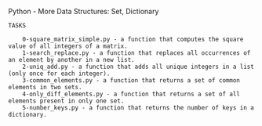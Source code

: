 Python - More Data Structures: Set, Dictionary

	TASKS

		0-square_matrix_simple.py - a function that computes the square value of all integers of a matrix.
		1-search_replace.py - a function that replaces all occurrences of an element by another in a new list.
		2-uniq_add.py - a function that adds all unique integers in a list (only once for each integer).
		3-common_elements.py - a function that returns a set of common elements in two sets.
		4-only_diff_elements.py - a function that returns a set of all elements present in only one set.
		5-number_keys.py - a function that returns the number of keys in a dictionary.

